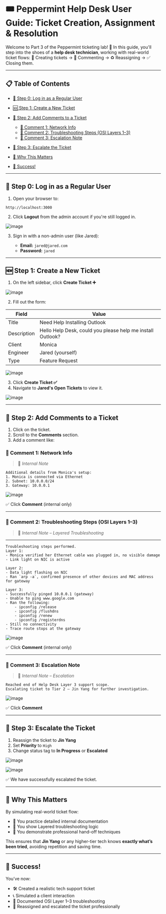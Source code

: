 # 🎟️ Peppermint Help Desk User Guide: Ticket Creation, Assignment & Resolution

Welcome to Part 3 of the Peppermint ticketing lab! 🚀
In this guide, you'll step into the shoes of a **help desk technician**, working with real-world ticket flows:
📝 Creating tickets → 💬 Commenting → ♻️ Reassigning → ✅ Closing them.

---

## 📋 Table of Contents

* [🔐 Step 0: Log in as a Regular User](#-step-0-log-in-as-a-regular-user)
* [🆕 Step 1: Create a New Ticket](#-step-1-create-a-new-ticket)
* [💬 Step 2: Add Comments to a Ticket](#-step-2-add-comments-to-a-ticket)

  * [🧾 Comment 1: Network Info](#-comment-1-network-info)
  * [🧪 Comment 2: Troubleshooting Steps (OSI Layers 1–3)](#-comment-2-troubleshooting-steps-osi-layers-13)
  * [🔁 Comment 3: Escalation Note](#-comment-3-escalation-note)
* [🔁 Step 3: Escalate the Ticket](#-step-3-escalate-the-ticket)
* [🧠 Why This Matters](#-why-this-matters)
* [🎉 Success!](#-success)

---

## 🔐 Step 0: Log in as a Regular User

1. Open your browser to:

```
http://localhost:3000
```

2. Click **Logout** from the admin account if you're still logged in.

![image](https://github.com/user-attachments/assets/2a0d1ead-7c76-404f-85be-6d1c4997b193)

3. Sign in with a non-admin user (like Jared):

   * **Email:** `jared@jared.com`
   * **Password:** `jared`

---

## 🆕 Step 1: Create a New Ticket

1. On the left sidebar, click **Create Ticket ➕**

![image](https://github.com/user-attachments/assets/d323ccfe-b9ba-49fb-a847-a3b421b04c03)

2. Fill out the form:

| Field       | Value                                                      |
| ----------- | ---------------------------------------------------------- |
| Title       | Need Help Installing Outlook                               |
| Description | Hello Help Desk, could you please help me install Outlook? |
| Client      | Monica                                                     |
| Engineer    | Jared (yourself)                                           |
| Type        | Feature Request                                            |

![image](https://github.com/user-attachments/assets/0707e799-be9b-4734-858c-2e459c4f7180)

3. Click **Create Ticket ✅**
4. Navigate to **Jared's Open Tickets** to view it.

![image](https://github.com/user-attachments/assets/4dcc00d8-0ad6-4a82-9cf1-b2218047395d)

---

## 💬 Step 2: Add Comments to a Ticket

1. Click on the ticket.
2. Scroll to the **Comments** section.
3. Add a comment like:

### 🧾 Comment 1: Network Info

> 📄 _Internal Note_

```
Additional details from Monica's setup:
1. Monica is connected via Ethernet
2. Subnet: 10.0.0.0/24
3. Gateway: 10.0.0.1
```

![image](https://github.com/user-attachments/assets/4049c20e-5e40-46ba-9797-683f604d45e1)

✅ Click **Comment** (internal only)

---

### 🧪 Comment 2: Troubleshooting Steps (OSI Layers 1–3)

> 🧰 _Internal Note – Layered Troubleshooting_

---
```
Troubleshooting steps performed.
Layer 1:
- Monica verified her Ethernet cable was plugged in, no visible damage
- Link light on NIC is active

Layer 2:
- Data light flashing on NIC
- Ran `arp -a`, confirmed presence of other devices and MAC address for gateway

Layer 3:
- Successfully pinged 10.0.0.1 (gateway)
- Unable to ping www.google.com
- Ran the following:
    - ipconfig /release
    - ipconfig /flushdns
    - ipconfig /renew
    - ipconfig /registerdns
- Still no connectivity
- Trace route stops at the gateway
```

![image](https://github.com/user-attachments/assets/d1567644-b148-46ba-8443-06aa6980e70b)

✅ Click **Comment** (internal only)

---

### 🔁 Comment 3: Escalation Note

> 🧪 _Internal Note – Escalation_

```
Reached end of Help Desk Layer 3 support scope.
Escalating ticket to Tier 2 – Jin Yang for further investigation.
```

![image](https://github.com/user-attachments/assets/570718a3-797f-41b8-b48d-1f1bfbadbd7b)

✅ Click **Comment**

---

## 🔁 Step 3: Escalate the Ticket

1. Reassign the ticket to **Jin Yang**
2. Set **Priority** to `High`
3. Change status tag to **In Progress** or **Escalated**

![image](https://github.com/user-attachments/assets/248631d6-2d31-4557-b8d9-2af6e33fbeb7)

![image](https://github.com/user-attachments/assets/46aa3662-cfb7-4262-9fb7-78f3cb9b2bac)

✅ We have successfully escalated the ticket.

---

## 🧠 Why This Matters

By simulating real-world ticket flow:

- 🧾 You practice detailed internal documentation
- 🧪 You show Layered troubleshooting logic
- 🔁 You demonstrate professional hand-off techniques

This ensures that **Jin Yang** or any higher-tier tech knows **exactly what’s been tried**, avoiding repetition and saving time.

---

## 🎉 Success!

You’ve now:

- 🛠️ Created a realistic tech support ticket
- 📞 Simulated a client interaction
- 🔎 Documented OSI Layer 1–3 troubleshooting
- 🔁 Reassigned and escalated the ticket professionally
